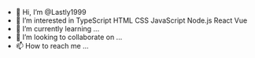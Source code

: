 - 👋 Hi, I’m @Lastly1999
- 👀 I’m interested in TypeScript HTML CSS JavaScript Node.js React Vue
- 🌱 I’m currently learning ...
- 💞️ I’m looking to collaborate on ...
- 📫 How to reach me ...

<!---
Lastly1999/Lastly1999 is a ✨ special ✨ repository because its `README.md` (this file) appears on your GitHub profile.
You can click the Preview link to take a look at your changes.
--->
